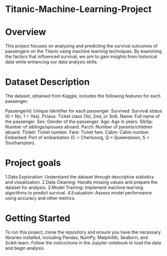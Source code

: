 # Titanic-Machine-Learning-Project

# Overview
This project focuses on analyzing and predicting the survival outcomes of passengers on the Titanic using machine learning techniques. By examining the factors that influenced survival, we aim to gain insights from historical data while enhancing our data analysis skills.

# Dataset Description

The dataset, obtained from Kaggle, includes the following features for each passenger:

 PassengerId: Unique identifier for each passenger.
 Survived: Survival status (0 = No, 1 = Yes).
 Pclass: Ticket class (1st, 2nd, or 3rd).
 Name: Full name of the passenger.
 Sex: Gender of the passenger.
 Age: Age in years.
 SibSp: Number of siblings/spouses aboard.
 Parch: Number of parents/children aboard.
 Ticket: Ticket number.
 Fare: Ticket fare.
 Cabin: Cabin number.
 Embarked: Port of embarkation (C = Cherbourg, Q = Queenstown, S = Southampton).

 # Project goals
1.Data Exploration: Understand the dataset through descriptive statistics and visualization.
2.Data Cleaning: Handle missing values and prepare the dataset for analysis.
3.Model Training: Implement machine learning algorithms to predict survival.
4.Evaluation: Assess model performance using accuracy and other metrics.

# Getting Started

To run this project, clone the repository and ensure you have the necessary libraries installed, including Pandas, NumPy, Matplotlib, Seaborn, and Scikit-learn. Follow the instructions in the Jupyter notebook to load the data and begin analysis.


